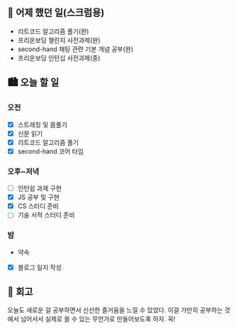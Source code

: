 ## 🌃 어제 했던 일(스크럼용)

- 리트코드 알고리즘 풀기(완)
- 프리온보딩 챌린지 사전과제(완)
- second-hand 채팅 관련 기본 개념 공부(완)
- 프리온보딩 인턴십 사전과제(중)

## 🏙️ 오늘 할 일

### 오전

- [x] 스트레칭 및 몸풀기
- [x] 신문 읽기
- [x] 리트코드 알고리즘 풀기
- [x] second-hand 코어 타임

### 오후~저녁

- [ ] 인턴쉽 과제 구현
- [x] JS 공부 및 구현
- [x] CS 스터디 준비
- [ ] 기술 서적 스터디 준비

### 밤

- 약속
- [x] 블로그 일지 작성

## 🌆 회고

오늘도 새로운 걸 공부하면서 신선한 즐거움을 느낄 수 있었다. 이걸 가만히 공부하는 것에서 넘어서서 실제로 쓸 수 있는 무언가로 만들어보도록 하자. 꼭!